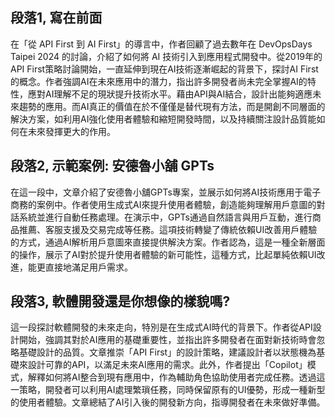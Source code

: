 ## 段落1, 寫在前面
在「從 API First 到 AI First」的導言中，作者回顧了過去數年在 DevOpsDays Taipei 2024 的討論，介紹了如何將 AI 技術引入到應用程式開發中。從2019年的API First策略討論開始，一直延伸到現在AI技術逐漸崛起的背景下，探討AI First的概念。作者強調AI在未來應用中的潛力，指出許多開發者尚未完全掌握AI的特性，應對AI理解不足的現狀提升技術水平。藉由API與AI結合，設計出能夠適應未來趨勢的應用。而AI真正的價值在於不僅僅是替代現有方法，而是開創不同層面的解決方案，如利用AI強化使用者體驗和縮短開發時間，以及持續關注設計品質能如何在未來發揮更大的作用。

## 段落2, 示範案例: 安德魯小舖 GPTs
在這一段中，文章介紹了安德魯小舖GPTs專案，並展示如何將AI技術應用于電子商務的案例中。作者使用生成式AI來提升使用者體驗，創造能夠理解用戶意圖的對話系統並進行自動任務處理。在演示中，GPTs通過自然語言與用戶互動，進行商品推薦、客服支援及交易完成等任務。這項技術轉變了傳統依賴UI改善用戶體驗的方式，通過AI解析用戶意圖來直接提供解決方案。作者認為，這是一種全新層面的操作，展示了AI對於提升使用者體驗的新可能性，這種方式，比起單純依賴UI改進，能更直接地滿足用戶需求。

## 段落3, 軟體開發還是你想像的樣貌嗎?
這一段探討軟體開發的未來走向，特別是在生成式AI時代的背景下。作者從API設計開始，強調其對於AI應用的基礎重要性，並指出許多開發者在面對新技術時會忽略基礎設計的品質。文章推崇「API First」的設計策略，建議設計者以狀態機為基礎來設計可靠的API，以滿足未來AI應用的需求。此外，作者提出「Copilot」模式，解釋如何將AI整合到現有應用中，作為輔助角色協助使用者完成任務。透過這一策略，開發者可以利用AI處理繁瑣任務，同時保留原有的UI優勢，形成一種新型的使用者體驗。文章總結了AI引入後的開發新方向，指導開發者在未來做好準備。